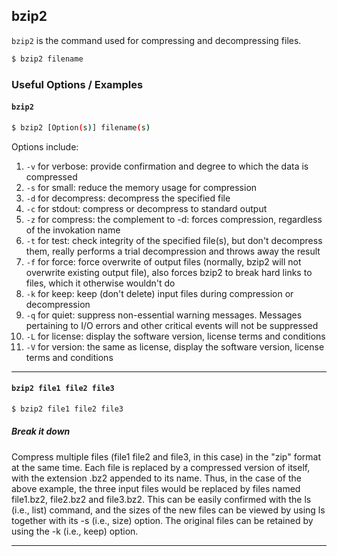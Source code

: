 ---
---

bzip2
-------
<!--TODO: Add documentation for this command by submitting a pull request.-->
<!-- one line explanation would go here -->
`bzip2` is the command used for compressing and decompressing files.

<!-- minimal example -->
~~~ bash
$ bzip2 filename
~~~


<!--more-->

### Useful Options / Examples

#### `bzip2`

~~~bash
$ bzip2 [Option(s)] filename(s)
~~~

Options include:

1. `-v` for verbose: provide confirmation and degree to which the data is compressed
2. `-s` for small: reduce the memory usage for compression
3. `-d` for decompress: decompress the specified file
4. `-c` for stdout: compress or decompress to standard output
5. `-z` for compress: the complement to -d: forces compression, regardless of the invokation name
6. `-t` for test: check integrity of the specified file(s), but don't decompress them, really performs a trial decompression and throws away the result
7. `-f` for force: force overwrite of output files (normally, bzip2 will not overwrite existing output file), also forces bzip2 to break hard links to files, which it otherwise wouldn't do
8. `-k` for keep: keep (don't delete) input files during compression or decompression
9. `-q` for quiet: suppress non-essential warning messages. Messages pertaining to I/O errors and other critical events will not be suppressed
10. `-L` for license: display the software version, license terms and conditions
11. `-V` for version: the same as license, display the software version, license terms and conditions

----

#### `bzip2 file1 file2 file3`

~~~bash
$ bzip2 file1 file2 file3
~~~

##### Break it down

Compress multiple files (file1 file2 and file3, in this case) in the "zip" format at the same time. Each file is replaced by a compressed version of itself, with the extension .bz2 appended to its name. Thus, in the case of the above example, the three input files would be replaced by files named file1.bz2, file2.bz2 and file3.bz2. This can be easily confirmed with the ls (i.e., list) command, and the sizes of the new files can be viewed by using ls together with its -s (i.e., size) option. The original files can be retained by using the -k (i.e., keep) option.

----
